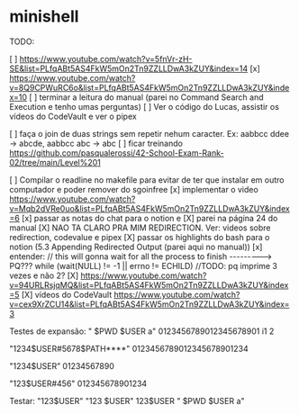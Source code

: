# minishell
TODO:

[ ] https://www.youtube.com/watch?v=5fnVr-zH-SE&list=PLfqABt5AS4FkW5mOn2Tn9ZZLLDwA3kZUY&index=14
[x] https://www.youtube.com/watch?v=8Q9CPWuRC6o&list=PLfqABt5AS4FkW5mOn2Tn9ZZLLDwA3kZUY&index=10
[ ] terminar a leitura do manual (parei no Command Search and Execution e tenho umas perguntas)
[ ] Ver o código do Lucas, assistir os vídeos do CodeVault e ver o pipex

[ ] faça o join de duas strings sem repetir nehum caracter. Ex: aabbcc ddee -> abcde, aabbcc abc -> abc
[ ] ficar treinando https://github.com/pasqualerossi/42-School-Exam-Rank-02/tree/main/Level%201 

[ ] Compilar o readline no makefile para evitar de ter que instalar em outro computador e poder remover do sgoinfree
[x] implementar o video https://www.youtube.com/watch?v=Mqb2dVRe0uo&list=PLfqABt5AS4FkW5mOn2Tn9ZZLLDwA3kZUY&index=6
[x] passar as notas do chat para o notion e 
[X] parei na página 24 do manual
[X] NAO TA CLARO PRA MIM REDIRECTION. Ver: videos sobre redirection, codevalue e pipex
[X] passar os highlights do bash para o notion (5.3 Appending Redirected Output (parei aqui no manual))
[x] entender: // this will gonna wait for all the process to finish ---------> PQ???
	while (wait(NULL) != -1 || errno != ECHILD) //TODO: pq imprime 3 vezes e não 2?
[X] https://www.youtube.com/watch?v=94URLRsjqMQ&list=PLfqABt5AS4FkW5mOn2Tn9ZZLLDwA3kZUY&index=5
[X] vídeos do CodeVault https://www.youtube.com/watch?v=cex9XrZCU14&list=PLfqABt5AS4FkW5mOn2Tn9ZZLLDwA3kZUY&index=3



Testes de expansão:
"    $PWD   $USER   a"
0123456789012345678901
         i1         2

"1234$USER#5678$PATH****"
0123456789012345678901234

"1234$USER”
01234567890

"123$USER#456"
012345678901234


Testar:
"123$USER"
"123 $USER"
123$USER
"  $PWD  $USER a"
